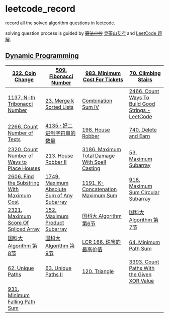 # leetcode_record

record all the solved algorithm questions in leetcode.

solving question process is guided by ~~[算法小抄](https://labuladong.online/algo/home)~~ [灵茶山艾府](https://leetcode.cn/circle/discuss/RvFUtj/) and [LeetCode 题解](https://github.com/itcharge/LeetCode-Py/blob/main/Contents/00.Introduction/05.Categories-List.md).



## [Dynamic Programming](https://leetcode.cn/circle/discuss/tXLS3i/)

| [322. Coin Change](https://leetcode.com/problems/coin-change/) | [509. Fibonacci Number](https://leetcode.com/problems/fibonacci-number) | [983. Minimum Cost For Tickets](https://leetcode.com/problems/minimum-cost-for-tickets/) | [70. Climbing Stairs](https://leetcode.com/problems/climbing-stairs/) |
| ------------------------------------------------------------ | ------------------------------------------------------------ | ------------------------------------------------------------ | ------------------------------------------------------------ |
| [1137. N-th Tribonacci Number](https://leetcode.com/problems/n-th-tribonacci-number) | [23. Merge k Sorted Lists](https://leetcode.com/problems/merge-k-sorted-lists) | [Combination Sum IV](https://leetcode.com/problems/combination-sum-iv/) | [2466. Count Ways To Build Good Strings - LeetCode](https://leetcode.com/problems/count-ways-to-build-good-strings/description/) |
| [2266. Count Number of Texts](https://leetcode.com/problems/count-number-of-texts/description/) | [4135 · 好二进制字符串的数量](https://test-hz.lintcode.com/problem/4135/?showListFe=true&page=1&pageSize=50&problemTypeId=1) | [198. House Robber](https://leetcode.com/problems/house-robber/solutions/) | [740. Delete and Earn](https://leetcode.com/problems/delete-and-earn/submissions/1476623681/) |
| [2320. Count Number of Ways to Place Houses](https://leetcode.com/problems/count-number-of-ways-to-place-houses/) | [213. House Robber II](https://leetcode.com/problems/house-robber-ii/) | [3186. Maximum Total Damage With Spell Casting](https://leetcode.com/problems/maximum-total-damage-with-spell-casting/) | [53. Maximum Subarray](https://leetcode.com/problems/maximum-subarray/submissions/1485469885/) |
| [2606. Find the Substring With Maximum Cost](https://leetcode.com/problems/find-the-substring-with-maximum-cost/description/) | [1749. Maximum Absolute Sum of Any Subarray](https://leetcode.com/problems/maximum-absolute-sum-of-any-subarray/description/) | [1191. K-Concatenation Maximum Sum](https://leetcode.com/problems/k-concatenation-maximum-sum/description/) | [918. Maximum Sum Circular Subarray](https://leetcode.com/problems/maximum-sum-circular-subarray/description/) |
| [2321. Maximum Score Of Spliced Array](https://leetcode.com/problems/maximum-score-of-spliced-array/description/) | [152. Maximum Product Subarray](https://leetcode.com/problems/maximum-product-subarray/description/) | [国科大 Algorithm 第6节](https://www.bilibili.com/video/BV1ST4y1Y7sM/?p=10&share_source=copy_web&vd_source=ab7451f5b47a47ebe1d2419b7091329a) | [国科大 Algorithm 第7节](https://www.bilibili.com/video/BV1ST4y1Y7sM/?p=10&share_source=copy_web&vd_source=ab7451f5b47a47ebe1d2419b7091329a) |
| [国科大 Algorithm 第8节](https://www.bilibili.com/video/BV1ST4y1Y7sM/?p=10&share_source=copy_web&vd_source=ab7451f5b47a47ebe1d2419b7091329a) | [国科大 Algorithm 第9节](https://www.bilibili.com/video/BV1ST4y1Y7sM/?spm_id_from=333.788.videopod.episodes&vd_source=1640d54f20dc80494ff13d569646806a&p=13) | [LCR 166. 珠宝的最高价值](https://leetcode.cn/problems/li-wu-de-zui-da-jie-zhi-lcof/description/) | [64. Minimum Path Sum](https://leetcode.com/problems/minimum-path-sum/) |
| [62. Unique Paths](https://leetcode.com/problems/unique-paths/) | [63. Unique Paths II](https://leetcode.com/problems/unique-paths-ii/) | [120. Triangle](https://leetcode.com/problems/triangle/description/) | [3393. Count Paths With the Given XOR Value](https://leetcode.com/problems/count-paths-with-the-given-xor-value/description/) |
| [931. Minimum Falling Path Sum](https://leetcode.com/problems/minimum-falling-path-sum/description/) |                                                              |                                                              |                                                              |

